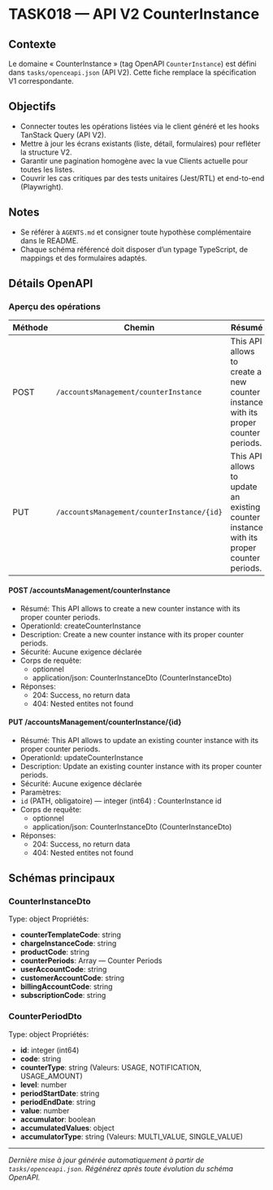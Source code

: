 # TASK018 — API V2 CounterInstance

## Contexte
Le domaine « CounterInstance » (tag OpenAPI `CounterInstance`) est défini dans `tasks/openceapi.json` (API V2). Cette fiche remplace la spécification V1 correspondante.

## Objectifs
- Connecter toutes les opérations listées via le client généré et les hooks TanStack Query (API V2).
- Mettre à jour les écrans existants (liste, détail, formulaires) pour refléter la structure V2.
- Garantir une pagination homogène avec la vue Clients actuelle pour toutes les listes.
- Couvrir les cas critiques par des tests unitaires (Jest/RTL) et end-to-end (Playwright).

## Notes
- Se référer à `AGENTS.md` et consigner toute hypothèse complémentaire dans le README.
- Chaque schéma référencé doit disposer d’un typage TypeScript, de mappings et des formulaires adaptés.

## Détails OpenAPI

### Aperçu des opérations

| Méthode | Chemin | Résumé | OperationId |
| --- | --- | --- | --- |
| POST | `/accountsManagement/counterInstance` | This API allows to create a new counter instance with its proper counter periods. | createCounterInstance |
| PUT | `/accountsManagement/counterInstance/{id}` | This API allows to update an existing counter instance with its proper counter periods. | updateCounterInstance |

#### POST /accountsManagement/counterInstance

- Résumé: This API allows to create a new counter instance with its proper counter periods.
- OperationId: createCounterInstance
- Description: Create a new counter instance with its proper counter periods.
- Sécurité: Aucune exigence déclarée
- Corps de requête:
  - optionnel
  - application/json: CounterInstanceDto (CounterInstanceDto)
- Réponses:
  - 204: Success, no return data
  - 404: Nested entites not found

#### PUT /accountsManagement/counterInstance/{id}

- Résumé: This API allows to update an existing counter instance with its proper counter periods.
- OperationId: updateCounterInstance
- Description: Update an existing counter instance with its proper counter periods.
- Sécurité: Aucune exigence déclarée
- Paramètres:
- `id` (PATH, obligatoire) — integer (int64) : CounterInstance id
- Corps de requête:
  - optionnel
  - application/json: CounterInstanceDto (CounterInstanceDto)
- Réponses:
  - 204: Success, no return data
  - 404: Nested entites not found

## Schémas principaux

### CounterInstanceDto
Type: object
Propriétés:
- **counterTemplateCode**: string
- **chargeInstanceCode**: string
- **productCode**: string
- **counterPeriods**: Array<CounterPeriodDto> — Counter Periods
- **userAccountCode**: string
- **customerAccountCode**: string
- **billingAccountCode**: string
- **subscriptionCode**: string

### CounterPeriodDto
Type: object
Propriétés:
- **id**: integer (int64)
- **code**: string
- **counterType**: string (Valeurs: USAGE, NOTIFICATION, USAGE_AMOUNT)
- **level**: number
- **periodStartDate**: string
- **periodEndDate**: string
- **value**: number
- **accumulator**: boolean
- **accumulatedValues**: object
- **accumulatorType**: string (Valeurs: MULTI_VALUE, SINGLE_VALUE)

---

_Dernière mise à jour générée automatiquement à partir de `tasks/openceapi.json`. Régénérez après toute évolution du schéma OpenAPI._
